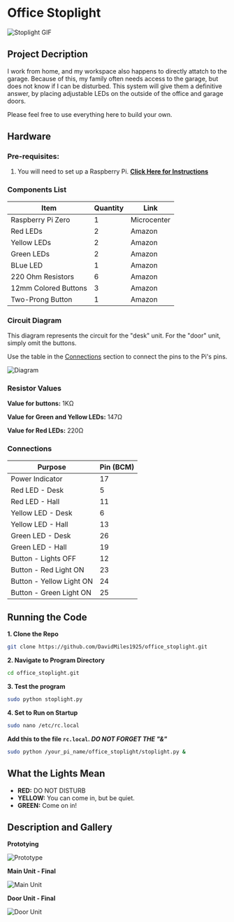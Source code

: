 # Office Stoplight

![Stoplight GIF](./media/office_stoplight_512.gif)

## Project Decription

I work from home, and my workspace also happens to directly attatch to the garage. Because of this, my family often needs access to the garage, but does not know if I can be disturbed. This system will give them a definitive answer, by placing adjustable LEDs on the outside of the office and garage doors.

Please feel free to use everything here to build your own.

## Hardware

### Pre-requisites:

1. You will need to set up a Raspberry Pi. **[Click Here for Instructions](https://github.com/DavidMiles1925/pi_zero_setup)**

### Components List

| Item                 | Quantity | Link        |
| -------------------- | -------- | ----------- |
| Raspberry Pi Zero    | 1        | Microcenter |
| Red LEDs             | 2        | Amazon      |
| Yellow LEDs          | 2        | Amazon      |
| Green LEDs           | 2        | Amazon      |
| BLue LED             | 1        | Amazon      |
| 220 Ohm Resistors    | 6        | Amazon      |
| 12mm Colored Buttons | 3        | Amazon      |
| Two-Prong Button     | 1        | Amazon      |

### Circuit Diagram

This diagram represents the circuit for the "desk" unit. For the "door" unit, simply omit the buttons.

Use the table in the [Connections](#connections) section to connect the pins to the Pi's pins.

![Diagram](./media/led_Circuit.png)

### Resistor Values

**Value for buttons:** 1KΩ

**Value for Green and Yellow LEDs:** 147Ω

**Value for Red LEDs:** 220Ω

### Connections

| Purpose                  | Pin (BCM) |
| ------------------------ | --------- |
| Power Indicator          | 17        |
| Red LED - Desk           | 5         |
| Red LED - Hall           | 11        |
| Yellow LED - Desk        | 6         |
| Yellow LED - Hall        | 13        |
| Green LED - Desk         | 26        |
| Green LED - Hall         | 19        |
| Button - Lights OFF      | 12        |
| Button - Red Light ON    | 23        |
| Button - Yellow Light ON | 24        |
| Button - Green Light ON  | 25        |

## Running the Code

**1. Clone the Repo**

```bash
git clone https://github.com/DavidMiles1925/office_stoplight.git
```

**2. Navigate to Program Directory**

```bash
cd office_stoplight.git
```

**3. Test the program**

```bash
sudo python stoplight.py
```

**4. Set to Run on Startup**

```bash
sudo nano /etc/rc.local
```

**Add this to the file `rc.local`. _DO NOT FORGET THE "&"_**

```bash
sudo python /your_pi_name/office_stoplight/stoplight.py &
```

## What the Lights Mean

- **RED:** DO NOT DISTURB
- **YELLOW:** You can come in, but be quiet.
- **GREEN:** Come on in!

## Description and Gallery

**Prototying**

![Prototype](./media/Prototyping.png)

**Main Unit - Final**

![Main Unit](./media/installed.jpg)

**Door Unit - Final**

![Door Unit](./media/external_unit.jpg)
